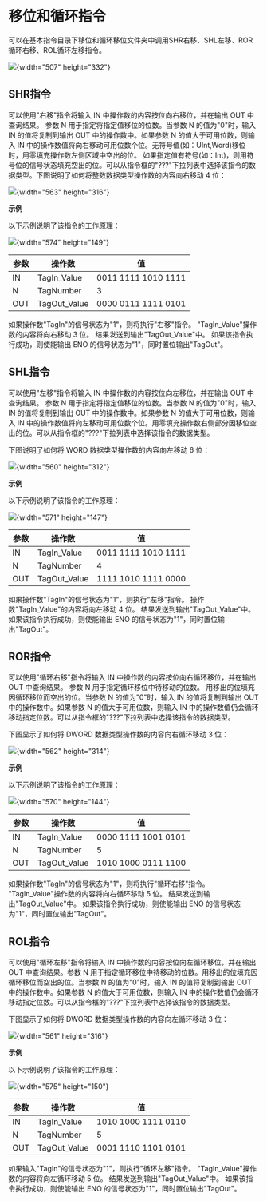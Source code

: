 # 移位和循环指令

可以在基本指令目录下移位和循环移位文件夹中调用SHR右移、SHL左移、ROR循环右移、ROL循环左移指令。

![](images/06-01.gif){width="507" height="332"}

## SHR指令

可以使用"右移"指令将输入 IN 中操作数的内容按位向右移位，并在输出 OUT
中查询结果。 参数 N 用于指定将指定值移位的位数。当参数 N
的值为"0"时，输入 IN 的值将复制到输出 OUT 中的操作数中。如果参数 N
的值大于可用位数，则输入 IN
中的操作数值将向右移动可用位数个位。无符号值(如：UInt,Word)移位时，用零填充操作数左侧区域中空出的位。
如果指定值有符号(如：Int)，则用符号位的信号状态填充空出的位。可以从指令框的"???"下拉列表中选择该指令的数据类型。下图说明了如何将整数数据类型操作数的内容向右移动
4 位：

![](images/06-02.gif){width="563" height="316"}

**示例**

以下示例说明了该指令的工作原理：

![](images/06-03.gif){width="574" height="149"}

|参数  |  操作数 | 值  |
|------|--------|-----|
|IN    | TagIn_Value| 0011 1111 1010 1111|
|N     |TagNumber|3  |
|OUT   |TagOut_Value| 0000 0111 1111 0101|

如果操作数"TagIn"的信号状态为"1"，则将执行"右移"指令。
"TagIn_Value"操作数的内容将向右移动 3 位。
结果发送到输出"TagOut_Value"中。 如果该指令执行成功，则使能输出 ENO
的信号状态为"1"，同时置位输出"TagOut"。

## SHL指令

可以使用"左移"指令将输入 IN 中操作数的内容按位向左移位，并在输出 OUT
中查询结果。 参数 N 用于指定将指定值移位的位数。当参数 N
的值为"0"时，输入 IN 的值将复制到输出 OUT 中的操作数中。如果参数 N
的值大于可用位数，则输入 IN
中的操作数值将向左移动可用位数个位。用零填充操作数右侧部分因移位空出的位。可以从指令框的"???"下拉列表中选择该指令的数据类型。

下图说明了如何将 WORD 数据类型操作数的内容向左移动 6 位：

![](images/06-05.gif){width="560" height="312"}

**示例**

以下示例说明了该指令的工作原理：

![](images/06-06.gif){width="571" height="147"}

|参数  |  操作数 | 值  |
|------|--------|-----|
|IN    | TagIn_Value| 0011 1111 1010 1111|
|N     |TagNumber|4 |
|OUT   |TagOut_Value| 1111 1010 1111 0000|

如果操作数"TagIn"的信号状态为"1"，则执行"左移"指令。
操作数"TagIn_Value"的内容将向左移动 4 位。
结果发送到输出"TagOut_Value"中。 如果该指令执行成功，则使能输出 ENO
的信号状态为"1"，同时置位输出"TagOut"。

## ROR指令

可以使用"循环右移"指令将输入 IN 中操作数的内容按位向右循环移位，并在输出
OUT 中查询结果。 参数 N 用于指定循环移位中待移动的位数。
用移出的位填充因循环移位而空出的位。当参数 N 的值为"0"时，输入 IN
的值将复制到输出 OUT 中的操作数中。如果参数 N 的值大于可用位数，则输入
IN
中的操作数值仍会循环移动指定位数。可以从指令框的"???"下拉列表中选择该指令的数据类型。

下图显示了如何将 DWORD 数据类型操作数的内容向右循环移动 3 位：

![](images/06-09.gif){width="562" height="314"}

**示例**

以下示例说明了该指令的工作原理：

![](images/06-10.gif){width="570" height="144"}

|参数  |  操作数 | 值  |
|------|--------|-----|
|IN    | TagIn_Value| 0000 1111 1001 0101|
|N     |TagNumber    |            5     |
|OUT   |TagOut_Value| 1010 1000 0111 1100|

如果操作数"TagIn"的信号状态为"1"，则将执行"循环右移"指令。
"TagIn_Value"操作数的内容将向右循环移动 5 位。
结果发送到输出"TagOut_Value"中。 如果该指令执行成功，则使能输出 ENO
的信号状态为"1"，同时置位输出"TagOut"。

## ROL指令

可以使用"循环左移"指令将输入 IN 中操作数的内容按位向左循环移位，并在输出
OUT 中查询结果。参数 N
用于指定循环移位中待移动的位数。用移出的位填充因循环移位而空出的位。当参数
N 的值为"0"时，输入 IN 的值将复制到输出 OUT 中的操作数中。如果参数 N
的值大于可用位数，则输入 IN
中的操作数值仍会循环移动指定位数。可以从指令框的"???"下拉列表中选择该指令的数据类型。

下图显示了如何将 DWORD 数据类型操作数的内容向左循环移动 3 位：

![](images/06-12.gif){width="561" height="316"}

**示例**

以下示例说明了该指令的工作原理：

![](images/06-13.gif){width="575" height="150"}

|参数  |  操作数 | 值  |
|------|--------|-----|
|IN    | TagIn_Value| 1010 1000 1111 0110|
|N     |TagNumber    |            5     |
|OUT   |TagOut_Value| 0001 1110 1101 0101|

如果输入"TagIn"的信号状态为"1"，则执行"循环左移"指令。
"TagIn_Value"操作数的内容将向左循环移动 5 位。
结果发送到输出"TagOut_Value"中。 如果该指令执行成功，则使能输出 ENO
的信号状态为"1"，同时置位输出"TagOut"。
